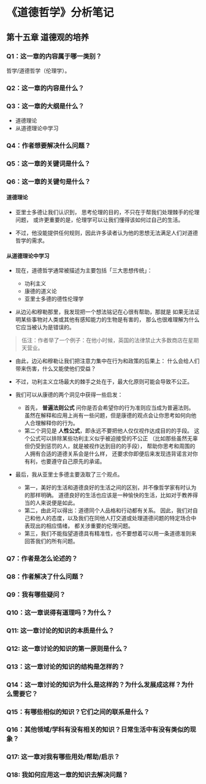 # 《道德哲学》分析笔记

## 第十五章 道德观的培养

### Q1：这一章的内容属于哪一类别？

哲学/道德哲学（伦理学）。

### Q2：这一章的内容是什么？

### Q3：这一章的大纲是什么？

- 道德理论
- 从道德理论中学习

### Q4：作者想要解决什么问题？

### Q5：这一章的关键词是什么？

### Q6：这一章的关键句是什么？

#### 道德理论

- 亚里士多德让我们认识到，
  思考伦理的目的，不只在于帮我们处理棘手的伦理问题，
  或许更重要的是，伦理学可以让我们懂得该如何过自己的生活。

- 不过，他没能提供任何规则，因此许多读者认为他的思想无法满足人们对道德哲学的需求。

#### 从道德理论中学习

- 现在，道德哲学通常被描述为主要包括「三大思想传统」：
  - 功利主义
  - 康德的道义论
  - 亚里士多德的德性伦理学

- 从边沁和穆勒那里，我发现把一个想法铭记在心很有帮助，那就是
  如果无法证明某些事物对人类或其他有感知能力的生物是有害的，
  那么也很难理解为什么它应当被认为是错误的。

> 伍注：作者举了一个例子：在他小时候，英国的法律禁止大多数商店在星期天营业。

- 由此，边沁和穆勒让我们把注意力集中在行为和政策的后果上：
  什么会给人们带来伤害，什么又能使他们受益？

- 不过，功利主义立场最大的棘手之处在于，最大化原则可能会导致不公正。

- 我们可以从康德的两个洞见中获得一些启发：
  - 首先， **普遍法则公式** 问你是否会希望你的行为准则应当成为普遍法则。
    虽然在解释和应用上尚有一些问题，但是康德的观点会让你思考如何向他人合理解释你的行为。
  - 第二个洞见是 **人性公式**，即永远不要把他人仅仅视作达成目的的手段。
    这个公式可以排除某些功利主义似乎被迫接受的不公正
    （比如那些虽然无辜但仍受到惩罚的人，就是被视作达到目的的手段），
    帮助你思考和周围的人拥有合适的道德关系会是什么样，
    还要求你即便后来发现违背诺言对你有利，也要遵守自己原先的承诺。

- 最后，我从亚里士多德主要汲取了三个观点。
  - 第一，美好的生活和道德良好的生活之间的区别，并不像哲学家有时认为的那样明确。
    道德良好的生活也应该是一种愉快的生活，比如对于教养得当的人来说便是如此。
  - 第二，由此可以得出：道德同个人品格和行动都有关系。
    因此，我们对自己和他人的态度，以及我们在同他人打交道或处理道德问题的特定场合中表现出的相应情绪，
    都关涉重要的伦理问题。
  - 第三，我们不能指望道德具有精准性，也不要想着可以用一条道德准则来回答我们的所有问题。

### Q7：作者是怎么论述的？

### Q8：作者解决了什么问题？

### Q9：我有哪些疑问？

### Q10：这一章说得有道理吗？为什么？

### Q11: 这一章讨论的知识的本质是什么？

### Q12: 这一章讨论的知识的第一原则是什么？

### Q13：这一章讨论的知识的结构是怎样的？

### Q14：这一章讨论的知识为什么是这样的？为什么发展成这样？为什么需要它？

### Q15：有哪些相似的知识？它们之间的联系是什么？

### Q16：其他领域/学科有没有相关的知识？日常生活中有没有类似的现象？

### Q17: 这一章对我有哪些用处/帮助/启示？

### Q18: 我如何应用这一章的知识去解决问题？

